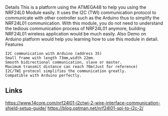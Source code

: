 
Details
    This is a platform using the ATMEGA48 to help you using the NRF24L0 Module easily. It uses the I2C (TWI) communication protocol to communicate with other controller such as the Arduino thus to simplify the NRF24L01 communication. With this module, you do not need to understand the tedious communication process of NRF24L01 anymore, building NRF24L01 wireless application would be much easily. Also Demo on Arduino platform would help you learning how to use this module in detail.
Features

    I2C communication with Arduino (address 35)
    Small frame with length 73mm,width 22mm.
    Smooth bidirectional communication, slave or master.
    Maximum transmit distance can reach 70m(Just for reference)
    I2C/TWI protocol simplifies the communication greatly.
    Compatible with Arduino perfectly.


## Links
https://www.14core.com/nrf24l01-i2ctwi-2-wire-interface-communication-shield-setup-guide/
https://blog.optman.net/nrf24l01-spi-to-i2c-2/